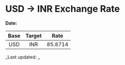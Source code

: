 # USD → INR Exchange Rate

**Date:** 

| Base | Target | Rate  |
|:----:|:------:|:-----:|
| USD  | INR    | 85.8714 |

_Last updated: _